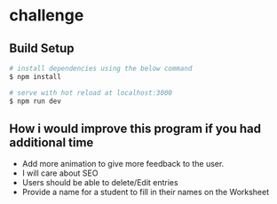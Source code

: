 # challenge

## Build Setup

```bash
# install dependencies using the below command
$ npm install

# serve with hot reload at localhost:3000
$ npm run dev
```

## How i would improve this program if you had additional time
 - Add more animation to give more feedback to the user.
 - I will care about SEO
 - Users should be able to delete/Edit entries
 - Provide a name for a student to fill in their names on the Worksheet


